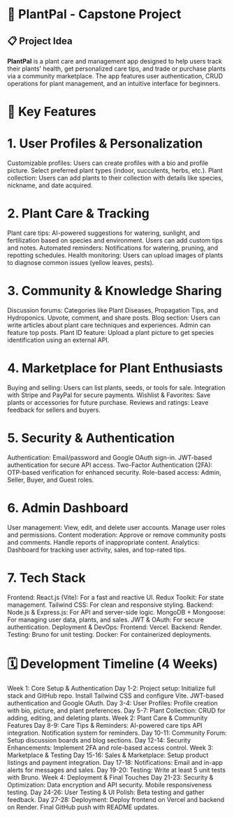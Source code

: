 # 🌿 PlantPal - Capstone Project

## 📋 Project Idea
**PlantPal** is a plant care and management app designed to help users track their plants' health, get personalized care tips, and trade or purchase plants via a community marketplace. The app features user authentication, CRUD operations for plant management, and an intuitive interface for beginners.


# 🌟 Key Features
# 1. User Profiles & Personalization
Customizable profiles:
Users can create profiles with a bio and profile picture.
Select preferred plant types (indoor, succulents, herbs, etc.).
Plant collection:
Users can add plants to their collection with details like species, nickname, and date acquired.


# 2. Plant Care & Tracking
Plant care tips:
AI-powered suggestions for watering, sunlight, and fertilization based on species and environment.
Users can add custom tips and notes.
Automated reminders:
Notifications for watering, pruning, and repotting schedules.
Health monitoring:
Users can upload images of plants to diagnose common issues (yellow leaves, pests).


# 3. Community & Knowledge Sharing
Discussion forums:
Categories like Plant Diseases, Propagation Tips, and Hydroponics.
Upvote, comment, and share posts.
Blog section:
Users can write articles about plant care techniques and experiences.
Admin can feature top posts.
Plant ID feature:
Upload a plant picture to get species identification using an external API.


# 4. Marketplace for Plant Enthusiasts
Buying and selling:
Users can list plants, seeds, or tools for sale.
Integration with Stripe and PayPal for secure payments.
Wishlist & Favorites:
Save plants or accessories for future purchase.
Reviews and ratings:
Leave feedback for sellers and buyers.


# 5. Security & Authentication
Authentication:
Email/password and Google OAuth sign-in.
JWT-based authentication for secure API access.
Two-Factor Authentication (2FA):
OTP-based verification for enhanced security.
Role-based access:
Admin, Seller, Buyer, and Guest roles.


# 6. Admin Dashboard
User management:
View, edit, and delete user accounts.
Manage user roles and permissions.
Content moderation:
Approve or remove community posts and comments.
Handle reports of inappropriate content.
Analytics:
Dashboard for tracking user activity, sales, and top-rated tips.


# 7. Tech Stack
Frontend:
React.js (Vite): For a fast and reactive UI.
Redux Toolkit: For state management.
Tailwind CSS: For clean and responsive styling.
Backend:
Node.js & Express.js: For API and server-side logic.
MongoDB + Mongoose: For managing user data, plants, and sales.
JWT & OAuth: For secure authentication.
Deployment & DevOps:
Frontend: Vercel.
Backend: Render.
Testing: Bruno for unit testing.
Docker: For containerized deployments.



# 🗓️ Development Timeline (4 Weeks)
Week 1: Core Setup & Authentication
Day 1-2: Project setup:
Initialize full stack and GitHub repo.
Install Tailwind CSS and configure Vite.
JWT-based authentication and Google OAuth.
Day 3-4: User Profiles:
Profile creation with bio, picture, and plant preferences.
Day 5-7: Plant Collection:
CRUD for adding, editing, and deleting plants.
Week 2: Plant Care & Community Features
Day 8-9: Care Tips & Reminders:
AI-powered care tips API integration.
Notification system for reminders.
Day 10-11: Community Forum:
Setup discussion boards and blog sections.
Day 12-14: Security Enhancements:
Implement 2FA and role-based access control.
Week 3: Marketplace & Testing
Day 15-16: Sales & Marketplace:
Setup product listings and payment integration.
Day 17-18: Notifications:
Email and in-app alerts for messages and sales.
Day 19-20: Testing:
Write at least 5 unit tests with Bruno.
Week 4: Deployment & Final Touches
Day 21-23: Security & Optimization:
Data encryption and API security.
Mobile responsiveness testing.
Day 24-26: User Testing & UI Polish:
Beta testing and gather feedback.
Day 27-28: Deployment:
Deploy frontend on Vercel and backend on Render.
Final GitHub push with README updates.